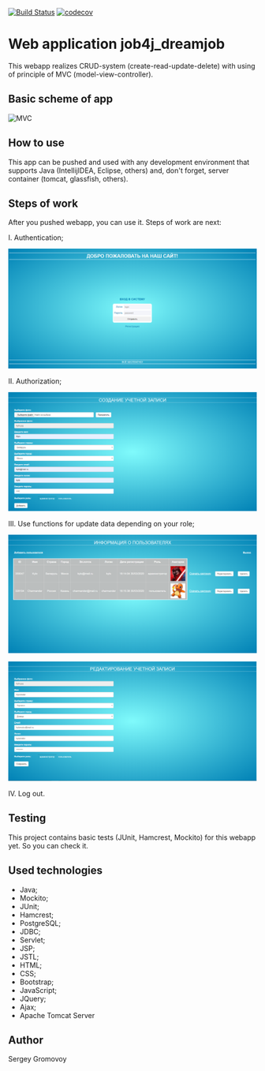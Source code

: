 [![Build Status](https://travis-ci.org/Sir-Hedgehog/job4j_dreamjob.svg?branch=master)](https://travis-ci.org/Sir-Hedgehog/job4j_dreamjob)
[![codecov](https://codecov.io/gh/Sir-Hedgehog/job4j_dreamjob/branch/master/graph/badge.svg)](https://codecov.io/gh/Sir-Hedgehog/job4j_dreamjob)

# Web application job4j_dreamjob
This webapp realizes CRUD-system (create-read-update-delete) with using of principle of MVC (model-view-controller).

## Basic scheme of app
![MVC](https://www.researchgate.net/profile/Samir_Mbarki/publication/267333148/figure/fig2/AS:295594594717708@1447486651773/Principle-of-operation-of-the-Struts-framework.png)

## How to use
This app can be pushed and used with any development environment that supports Java (IntellijIDEA, Eclipse, others) and, don't forget, server container (tomcat, glassfish, others).

## Steps of work
After you pushed webapp, you can use it. Steps of work are next:

I. Authentication;

![Auth1](https://github.com/Sir-Hedgehog/job4j_dreamjob/blob/master/src/main/resources/screenshots/1.PNG)

II. Authorization;

![Auth2](https://github.com/Sir-Hedgehog/job4j_dreamjob/blob/master/src/main/resources/screenshots/2.PNG)

III. Use functions for update data depending on your role;

![Update1](https://github.com/Sir-Hedgehog/job4j_dreamjob/blob/master/src/main/resources/screenshots/3.PNG)

![Update2](https://github.com/Sir-Hedgehog/job4j_dreamjob/blob/master/src/main/resources/screenshots/4.PNG)

IV. Log out. 

## Testing
This project contains basic tests (JUnit, Hamcrest, Mockito) for this webapp yet. So you can check it.

## Used technologies
* Java;
* Mockito;
* JUnit;
* Hamcrest;
* PostgreSQL;
* JDBC;
* Servlet;
* JSP;
* JSTL;
* HTML;
* CSS;
* Bootstrap;
* JavaScript;
* JQuery;
* Ajax;
* Apache Tomcat Server

## Author
Sergey Gromovoy



